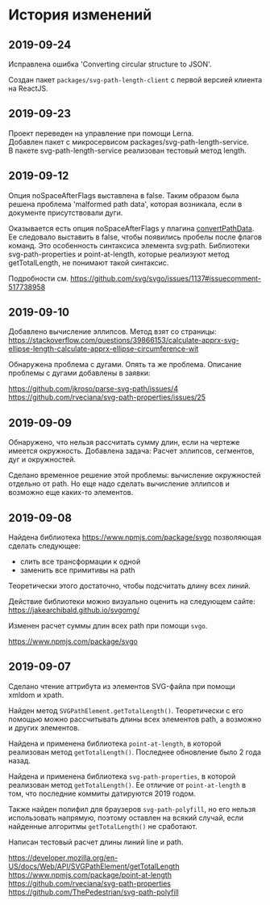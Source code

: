 История изменений
=================

2019-09-24
----------

Исправлена ошибка 'Converting circular structure to JSON'.

Создан пакет `packages/svg-path-length-client` с первой версией клиента на ReactJS.

2019-09-23
----------

Проект переведен на управление при помощи Lerna.  
Добавлен пакет с микросервисом packages/svg-path-length-service.  
В пакете svg-path-length-service реализован тестовый метод length.  

2019-09-12
----------

Опция noSpaceAfterFlags выставлена в false. Таким образом была решена 
проблема 'malformed path data', которая возникала, если в документе присутствовали дуги.

Оказывается есть опция noSpaceAfterFlags у плагина [convertPathData](convertPathData).
Ее следовало выставить в false, чтобы появились пробелы после флагов команд. Это особенность синтаксиса
элемента svg:path. Библиотеки svg-path-properties и point-at-length, которые реализуют метод getTotalLength, 
не понимают такой синтаксис. 

Подробности см. https://github.com/svg/svgo/issues/1137#issuecomment-517738958

[convertPathData]: https://github.com/svg/svgo/blob/master/plugins/convertPathData.js

2019-09-10
----------

Добавлено вычисление эллипсов.
Метод взят со страницы:
https://stackoverflow.com/questions/39866153/calculate-apprx-svg-ellipse-length-calculate-apprx-ellipse-circumference-wit

Обнаружена проблема с дугами. Опять та же проблема. Описание проблемы с дугами добавлены в заявки:

https://github.com/jkroso/parse-svg-path/issues/4  
https://github.com/rveciana/svg-path-properties/issues/25

2019-09-09
----------

Обнаружено, что нельзя рассчитать сумму длин, если на чертеже имеется окружность.
Добавлена задача: Расчет эллипсов, сегментов, дуг и окружностей.

Сделано временное решение этой проблемы: вычисление окружностей
отдельно от path. Но еще надо сделать вычисление эллипсов и возможно
еще каких-то элементов.

2019-09-08
----------

Найдена библиотека https://www.npmjs.com/package/svgo
позволяющая сделать следующее:
- слить все трансформации к одной
- заменить все примитивы на path

Теоретически этого достаточно, чтобы подсчитать длину всех линий.

Действие библиотеки можно визуально оценить на следующем сайте:
https://jakearchibald.github.io/svgomg/

Изменен расчет суммы длин всех path при помощи `svgo`.

https://www.npmjs.com/package/svgo

2019-09-07
----------

Сделано чтение аттрибута из элементов SVG-файла при помощи xmldom и xpath.

Найден метод `SVGPathElement.getTotalLength()`. Теоретически с его помощью можно рассчитывать
длины всех элементов path, а возможно и других элементов.

Найдена и применена библиотека `point-at-length`, в которой реализован метод `getTotalLength()`.
Последнее обновление было 2 года назад.

Найдена и применена библиотека `svg-path-properties`, в которой реализован метод `getTotalLength()`. 
Ее отличие от `point-at-length` в том, что последние коммиты датируются 2019 годом.

Также найден полифил для браузеров `svg-path-polyfill`, но его нельзя использовать напрямую, 
поэтому оставлен на всякий случай, если найденные алгоритмы `getTotalLength()` не сработают.

Написан тестовый расчет длины линий line и path.

https://developer.mozilla.org/en-US/docs/Web/API/SVGPathElement/getTotalLength  
https://www.npmjs.com/package/point-at-length  
https://github.com/rveciana/svg-path-properties  
https://github.com/ThePedestrian/svg-path-polyfill  